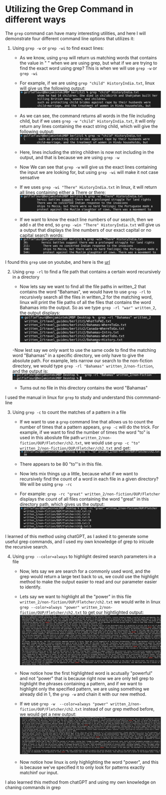 # Utilizing the Grep Command in different ways

The ```grep``` command can have many interesting utilities, and here I will demonstrate four different command line options that utilizes it:

1. Using ```grep -w``` or ```grep -wi``` to find exact lines:

   - As we know, using ```grep``` will return us matching words that contains the value in " " when we are using grep, but what if we are trying to find the exact word using grep? This is when we will use ```grep -w``` or ```grep -wi```
   
   - For example, if we are using ```grep "child" HistoryIndia.txt```, linux will give us the following output: ![Image](3.1.png)
   - As we can see, the command returns all words in the file including child, but if we uses ```grep -w "child" HistoryIndia.txt```, it will only return any lines containing the exact string child, which will give the following output: ![Image](3.2.png)
   - Here, lines including the string children is now not including in the output, and that is because we are using ```grep -w```
   - Now We can see that ```grep -w``` will give us the exact lines containing the input we are looking for, but using ```grep -wi``` will make it not case sensative
   - If we uses ```grep -wi "There" HistoryIndia.txt``` in linux, it will return all lines containing either a There or there: ![Image](3.3.png)
   - If we want to know the exact line numbers of our search, then we add ```n``` at the end, so ```grep -win "There" HistoryIndia.txt``` will give us a output that displays the line numbers of our exact capital or no capital search words: ![Image](3.4.png)

I found this ```grep``` use on youtube, and here is the [url](https://www.youtube.com/watch?v=VGgTmxXp7xQ&ab_channel=CoreySchafer)

2. Using ```grep -rl``` to find a file path that contains a certain word recursively in a directory

   - Now lets say we want to find all the file paths in written_2 that contains the word "Bahamas", we would have to use ```grep -rl``` to recursively search all the files in written_2 for the matching word, linux will print the file paths of all the files that contains the word Bahamas into the output. So as we type ```grep -rl "war" written_2```, the output displays: ![Image](3.5.png)
   
   -Now lest say we only want to use the same code to find the matching word "Bahamas" in a specific directory, we only have to give the absolute path. For example, lets narrow our search to the non-fiction directory, we would type ```grep -rl "Bahamas" written_2/non-fiction```, and the output is: ![Image](3.6.png)
   - Turns out no file in this directory contains the word "Bahamas"

I used the manual in linux for ```grep``` to study and understand this commmand-line

3. Using ```grep -c``` to count the matches of a pattern in a file

   - If we want to use a ```grep``` command line that allows us to count the number of times that a pattern appears, ```grep -c``` will do the trick. For example, if we want to find the number of times the word "to" is used in this aboslute file path ```written_2/non-fiction/OUP/Fletcher/ch2.txt```, we would use ```grep -c "to" written_2/non-fiction/OUP/Fletcher/ch2.txt``` and get: 
   ![Image](3.7.png)
   
   - There appears to be 80 "to"'s in this file.
   - Now lets mix things up a little, because what if we want to recursively find the count of a word in each file in a given directory? We will be using ```grep -rc```
   - For example: ```grep -rc "great" written_2/non-fiction/OUP/Fletcher``` displays the count of all files containing the word "great" in this directory path, which gives us the output: ![image](3.8.png)


I learned of this method using chatGPT, as I asked it to generate some useful grep commands, and I used my own knowledge of grep to inlcude the recursive search.

4. Using ```grep --color=always``` to highlight desired search parameters in a file

   - Now, lets say we are search for a commonly used word, and the grep would return a large text back to us, we could use the highlight method to make the output easier to read and our parameter easier to identify.
   - Lets say we want to highlight all the "power" in this file ```written_2/non-fiction/OUP/Fletcher/ch2.txt``` we would write in linux ```grep --color=always "power" written_2/non-fiction/OUP/Fletcher/ch2.txt``` to get our hightlighted output: ![Image](3.9.png)

   - Now notice how the first highlighted word is acutually "powerful" and not "power" that is because right now we are only tell grep to highlight the phrases containing a pattern, and if we want to highlight only the specified pattern, we are using something we already did in 1, the ```grep -w``` and chain it with our new method.
   - If we use ```grep -w  --color=always "power" written_2/non-fiction/OUP/Fletcher/ch2.txt``` instead of our grep method before, we would get a new output: ![Image](3.10.png)
   - Now notice how linux is only highlighting the word "power", and this is because we've specified it to only look for patterns exactly matchinf our input.

I also learned this method from chatGPT and using my own knowledge on chaning commands in grep
   
